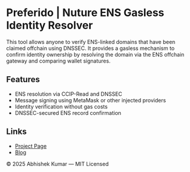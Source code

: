 # Preferido | Nuture ENS Gasless Identity Resolver

This tool allows anyone to verify ENS-linked domains that have been claimed offchain using DNSSEC. It provides a gasless mechanism to confirm identity ownership by resolving the domain via the ENS offchain gateway and comparing wallet signatures.

## Features

- ENS resolution via CCIP-Read and DNSSEC
- Message signing using MetaMask or other injected providers
- Identity verification without gas costs
- DNSSEC-secured ENS record confirmation

## Links

- [Project Page](https://abhishekdemouser.wixsite.com/ens-domain-is-nuture)
- [Blog](https://abhishekdemouser.wixsite.com/ens-domain-is-nuture/blog)

© 2025 Abhishek Kumar — MIT Licensed

